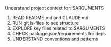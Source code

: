 Understand project context for: $ARGUMENTS

1. READ README.md and CLAUDE.md
2. RUN git ls-files to see structure
3. EXPLORE key files related to $ARGUMENTS
4. CHECK package.json/requirements for deps
5. UNDERSTAND conventions and patterns